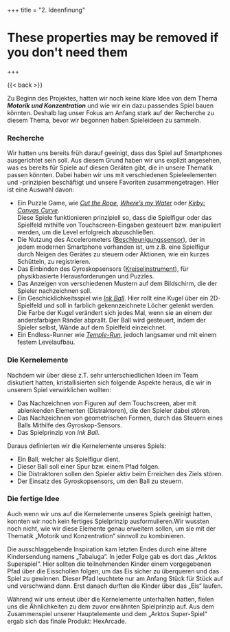 +++
title = "2. Ideenfinung"

# These properties may be removed if you don't need them

+++

{{< back >}}


Zu Beginn des Projektes, hatten wir noch keine klare Idee von dem Thema ***Motorik und Konzentration*** und wie wir ein dazu passendes Spiel bauen könnten. Deshalb lag unser Fokus am Anfang stark auf der Recherche zu diesem Thema, bevor wir begonnen haben Spieleideen zu sammeln.

### Recherche
Wir hatten uns bereits früh darauf geeinigt, dass das Spiel auf Smartphones ausgerichtet sein soll. Aus diesem Grund haben wir uns explizit angesehen, was es bereits für Spiele auf diesen Geräten gibt, die in unsere Thematik passen könnten. Dabei haben wir uns mit verschiedenen Spieleelementen und -prinzipien beschäftigt und unsere Favoriten zusammengetragen. Hier ist eine Auswahl davon:

* Ein Puzzle Game, wie [*Cut the Rope*](https://de.wikipedia.org/wiki/Cut_the_Rope), [*Where’s my Water*](https://en.wikipedia.org/wiki/Where%27s_My_Water%3Fkirby) oder [*Kirby: Canvas Curve*](https://en.wikipedia.org/wiki/Kirby:_Canvas_Curse).   
Diese Spiele funktionieren prinzipiell so, dass die Spielfigur oder das Spielfeld mithilfe von Touchscreen-Eingaben gesteuert bzw. manipuliert werden, um die Level erfolgreich abzuschließen.
* Die Nutzung des Accelerometers ([Beschleunigungssensor](https://de.wikipedia.org/wiki/Beschleunigungssensor)), der in jedem modernen Smartphone vorhanden ist, um z.B. eine Spielfigur durch Neigen des Gerätes zu steuern oder Aktionen, wie ein kurzes Schütteln, zu registrieren.
* Das Einbinden des Gyroskopsensors ([Kreiselinstrument](https://de.wikipedia.org/wiki/Kreiselinstrument#Technische_Anwendungen)), für physikbasierte Herausforderungen und Puzzles.
* Das Anzeigen von verschiedenen Mustern auf dem Bildschirm, die der Spieler nachzeichnen soll.
* Ein Geschicklichkeitsspiel wie [*Ink Ball*](hhttps://de.wikipedia.org/wiki/InkBall). Hier rollt eine Kugel über ein 2D-Spielfeld und soll in farblich gekennzeichnete Löcher gelenkt werden. Die Farbe der Kugel verändert sich jedes Mal, wenn sie an einem der andersfarbigen Ränder abprallt. Der Ball wird gesteuert, indem der Spieler selbst, Wände auf dem Spielfeld einzeichnet.
* Ein Endless-Runner wie [*Temple-Run*](https://de.wikipedia.org/wiki/Temple_Run), jedoch langsamer und mit einem festem Levelaufbau.   


### Die Kernelemente
Nachdem wir über diese z.T. sehr unterschiedlichen Ideen im Team diskutiert hatten, kristallisierten sich folgende Aspekte heraus, die wir in unserem Spiel verwirklichen wollten: 

* Das Nachzeichnen von Figuren auf dem Touchscreen, aber mit ablenkenden Elementen (Distraktoren), die den Spieler dabei stören.
* Das Nachzeichnen von geometrischen Formen, durch das Steuern eines Balls Mithilfe des Gyroskop-Sensors. 
* Das Spielprinzip von *Ink Ball*.   


Daraus definierten wir die Kernelemente unseres Spiels:

* Ein Ball, welcher als Spielfigur dient.
* Dieser Ball soll einer Spur bzw. einem Pfad folgen.
* Die Distraktoren sollen den Spieler aktiv beim Erreichen des Ziels stören.
* Der Einsatz des Gyroskopsensors, um den Ball zu steuern.

### Die fertige Idee
Auch wenn wir uns auf die Kernelemente unseres Spiels geeinigt hatten, konnten wir noch kein fertiges Spielprinzip ausformulieren.Wir wussten noch nicht, wie wir diese Elemente genau erweitern sollen, um sie mit der Thematik „Motorik und Konzentration“ sinnvoll zu kombinieren.  
 
Die ausschlaggebende Inspiration kam letzten Endes durch eine ältere Kindersendung namens „Tabaluga“. In jeder Folge gab es dort das „Arktos Superspiel“. Hier sollten die teilnehmenden Kinder einem vorgegebenen Pfad über die Eisschollen folgen, um das Eis sicher zu überqueren und das Spiel zu gewinnen. Dieser Pfad leuchtete nur am Anfang Stück für Stück auf und verschwand dann. Erst danach durften die Kinder über das „Eis“ laufen.   

Während wir uns erneut über die Kernelemente unterhalten hatten, fielen uns die Ähnlichkeiten zu dem zuvor erwähnten Spielprinzip auf. Aus dem Zusammenspiel unserer Hauptelemente und dem „Arktos Super-Spiel“ ergab sich das finale Produkt: HexArcade.